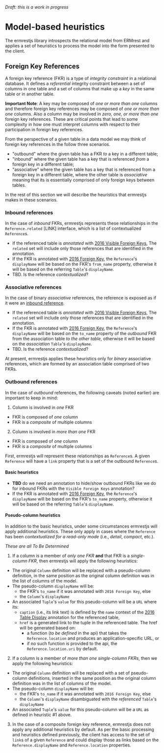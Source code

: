_Draft: this is a work in progress_

# Model-based heuristics

The ermrestjs library introspects the relational model from ERMrest and applies a set of heuristics to process the model into the form presented to the client.

## Foreign Key References

A foreign key reference (FKR) is a type of _integrity constraint_ in a relational database. It defines a _referential_ integrity constraint between a set of columns in one table and a set of columns that make up a _key_ in the same table or in another table.

__Important Note__: A key may be composed of _one or more than one_ columns and therefore foreign key references may be composed of _one or more than one_ columns. Also a column may be involved in _zero, one, or more than one_ foreign key references. These are critical points that lead to some complexity in how one must interpret columns with respect to their participation in foreign key references.

From the perspective of a given table in a data model we may think of foreign key references in the follow three scenarios.
 - "outbound" where the given table has a FKR _to_ a key in a different table;
 - "inbound" where the given table has a key that is referenced _from_ a foreign key in a different table;
 - "associative" where the given table has a key that is referenced from a foreign key in a different table, where the other table is _associative_ meaning that its is essentially comprised of only foreign keys between tables.

In the rest of this section we will describe the heuristics that ermrestjs makes in these scenarios.

### Inbound references

In the case of _inbound_ FKRs, ermrestjs represents these relationships in the `Reference.related` [LINK] interface, which is a list of contextualized `Reference`s.
 - If the referenced table is _annotated_ with [2016 Visible Foreign Keys](https://github.com/informatics-isi-edu/ermrest/blob/master/user-doc/annotation.md#2016-visible-foreign-keys), The `related` set will include only those references that are identified in the annotation.
 - If the FKR is annotated with [2016 Foreign Key](https://github.com/informatics-isi-edu/ermrest/blob/master/user-doc/annotation.md#2016-foreign-key), the `Reference`'s `displayName` will be based on the FKR's `from_name` property, otherwise it will be based on the referring `Table`'s `displayName`.
 - TBD. Is the reference _contextualized_?

### Associative references

In the case of binary _associative_ references, the reference is exposed as if it were an [inbound reference](#inbound-reference).
 - If the referenced table is _annotated_ with [2016 Visible Foreign Keys](https://github.com/informatics-isi-edu/ermrest/blob/master/user-doc/annotation.md#2016-visible-foreign-keys), The `related` set will include only those references that are identified in the annotation.
 - If the FKR is annotated with [2016 Foreign Key](https://github.com/informatics-isi-edu/ermrest/blob/master/user-doc/annotation.md#2016-foreign-key), the `Reference`'s `displayName` will be based on the `to_name` property of the _outbound_ FKR from the association table _to the other table_, otherwise it will be based on the _association_ `Table`'s `displayName`.
 - TBD. Is the reference _contextualized_?

At present, ermrestjs applies these heuristics only for _binary_ associative references, which are formed by an association table comprised of two FKRs.

### Outbound references

In the case of _outbound_ references, the following caveats (noted earlier) are important to keep in mind:

1. Column is involved in _one_ FKR
  - FKR is composed of _one_ column
  - FKR is a _composite_ of multiple columns
2. Column is involved in _more than one_ FKR
  - FKR is composed of _one_ column
  - FKR is a _composite_ of multiple columns

First, ermrestjs will represent these relationships as `Reference`s. A given `Reference` will have a `link` property that is a set of the outbound `Reference`s.

#### Basic heuristics
 - __TBD__ do we need an annotation to hide/show outbound FKRs like we do for inbound FKRs with the `Visible Foreign Keys` annotation?
 - If the FKR is annotated with [2016 Foreign Key](https://github.com/informatics-isi-edu/ermrest/blob/master/user-doc/annotation.md#2016-foreign-key), the `Reference`'s `displayName` will be based on the FKR's `to_name` property, otherwise it will be based on the referring `Table`'s `displayName`.

#### Pseudo-column heuristics
In addition to the basic heuristics, under some circumstances ermrestjs will apply additional heuristics. These only apply in cases where the `Reference` has been _contextualized for a read-only mode_ (i.e., _detail_, _compact_, etc.).

_These are all To Be Determined_

1. If a column is a member of _only one FKR_ **and** that FKR is a _single-column FKR_, then ermrestjs will apply the following heuristics:
  - The original `Column` definition will be replaced with a pseudo-column definition, in the same position as the original column definition was in the list of columns of the model.
  - The pseudo-column `displayName` will be:
    - the FKR's `to_name` if it was annotated with `2016 Foreign Key`, else
    - the `Column`'s `displayName`
  - An associated `Tuple`'s `value` for this pseudo-column will be a `URL` where its:
    - `caption` (i.e., its link text) is defined by the `name` context of the [2016 Table Display](https://github.com/informatics-isi-edu/ermrest/blob/master/user-doc/annotation.md#2016-table-display) annotation for the referenced table,
    - `href` is a generated link to the tuple in the referenced table. The href will be generated based on:
      - a function (_to be defined_ in the api) that takes the `Reference.location` and produces an application-specific URL, or
      - if no such function is provided to the api, the `Reference.location.uri` by default.
2. If a column is a member of _more than one single-column FKRs_, then we apply the following heuristics:
  - The original `Column` definition will be replaced with a set of pseudo-column definitions, inserted in the same position as the original column definition was in the list of columns of the model.
  - The pseudo-column `displayName` will be:
    - the FKR's `to_name` if it was annotated with `2016 Foreign Key`, else
    - the `Column`'s `displayName` disambiguated with the _referenced_ `Table`'s `displayName`
  - An associated `Tuple`'s `value` for this pseudo-column will be a `URL` as defined in heuristic \#1 above.
3. In the case of a composite foreign key reference, ermrestjs does not apply any additional heuristics by default. As per the basic processing and heuristics defined previously, the client has access to the set of `link`s of a given `Reference` and could display those as links based on the `Reference.displayName` and `Reference.location` properties.
